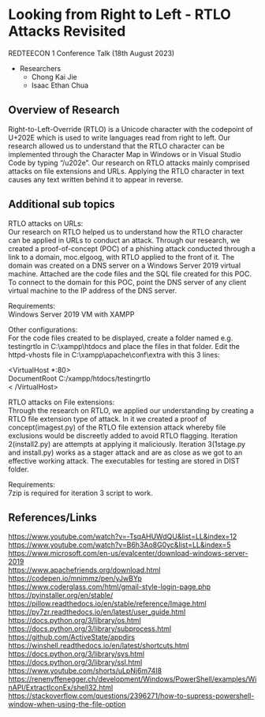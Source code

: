 # Looking from Right to Left - RTLO Attacks Revisited
REDTEECON 1 Conference Talk (18th August 2023)
- Researchers
  - Chong Kai Jie
  - Isaac Ethan Chua

## Overview of Research
Right-to-Left-Override (RTLO) is a Unicode character with the codepoint of U+202E which is used to write languages read from right to left. Our research allowed us to understand that the RTLO character can be implemented through the Character Map in Windows or in Visual Studio Code by typing “/u202e”. Our research on RTLO attacks mainly comprised attacks on file extensions and URLs. Applying the RTLO character in text causes any text written behind it to appear in reverse. 

## Additional sub topics
RTLO attacks on URLs:  
Our research on RTLO helped us to understand how the RTLO character can be applied in URLs to conduct an attack. Through our research, we created a proof-of-concept (POC) of a phishing attack conducted through a link to a domain, moc.elgoog, with RTLO applied to the front of it. The domain was created on a DNS server on a Windows Server 2019 virtual machine. Attached are the code files and the SQL file created for this POC. 
To connect to the domain for this POC, point the DNS server of any client virtual machine to the IP address of the DNS server. 

Requirements:  
Windows Server 2019 VM with XAMPP 

Other configurations:  
For the code files created to be displayed, create a folder named e.g. testingrtlo in C:\xampp\htdocs and place the files in that folder. 
Edit the httpd-vhosts file in C:\xampp\apache\conf\extra with this 3 lines: 

<VirtualHost *:80>  
  DocumentRoot C:/xampp/htdocs/testingrtlo  
< /VirtualHost>

RTLO attacks on File extensions:  
Through the research on RTLO, we applied our understanding by creating a RTLO file extension type of attack. In it we created a proof of concept(imagest.py) of the RTLO file extension attack whereby file exclusions would be discreetly added to avoid RTLO flagging. Iteration 2(install2.py) are attempts at applying it maliciously. Iteration 3(1stage.py and install.py) works as a stager attack and are as close as we got to an effective working attack. The executables for testing are stored in DIST folder.

Requirements:  
7zip is required for iteration 3 script to work.

## References/Links
https://www.youtube.com/watch?v=-TsqAHUWdQU&list=LL&index=12  
https://www.youtube.com/watch?v=B6h3Ao8G0yc&list=LL&index=5  
https://www.microsoft.com/en-us/evalcenter/download-windows-server-2019  
https://www.apachefriends.org/download.html  
https://codepen.io/mnimmz/pen/yJwBYp  
https://www.coderglass.com/html/gmail-style-login-page.php
https://pyinstaller.org/en/stable/
https://pillow.readthedocs.io/en/stable/reference/Image.html
https://py7zr.readthedocs.io/en/latest/user_guide.html
https://docs.python.org/3/library/os.html
https://docs.python.org/3/library/subprocess.html
https://github.com/ActiveState/appdirs
https://winshell.readthedocs.io/en/latest/shortcuts.html
https://docs.python.org/3/library/sys.html
https://docs.python.org/3/library/ssl.html
https://www.youtube.com/shorts/uLpNj6m74I8
https://renenyffenegger.ch/development/Windows/PowerShell/examples/WinAPI/ExtractIconEx/shell32.html
https://stackoverflow.com/questions/2396271/how-to-supress-powershell-window-when-using-the-file-option
